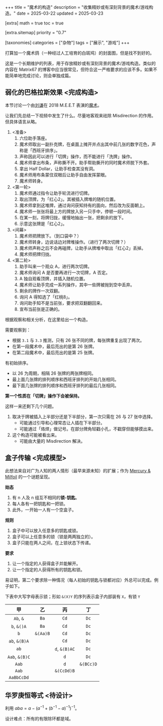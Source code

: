 +++
title = "魔术的构造"
description = "收集精妙或有深刻背景的魔术/游戏构造。"
date = 2025-03-22
updated = 2025-03-23

[extra]
math = true
toc = true

[extra.sitemap]
priority = "0.7"

[taxonomies]
categories = ["杂物"]
tags = ["展示", "游戏"]
+++

打算加一个魔术鸽（一种经过人工培育的白斑鸠）的封面图，但是找不到好的。

这是一个长期维护的列表，用于存放精妙或有深刻背景的魔术/游戏构造。类似的内容在 Matrix67 的博客中应当很常见，但符合这一严格要求的应该不多。如果不能简单地完成讨论，则会单独成篇。

## 弱化的巴格拉斯效果 <完成构造>
本节讨论一个由[刘谦](https://space.bilibili.com/641975239)在 2018 M.E.E.T 表演的[魔术](https://www.bilibili.com/video/BV1hq4y1V7mj/)。

让我们先总结一下视频中发生了什么。尽量地客观来祛除 Misdirection 的作用。但具体语言从略。
1. <准备>
	1. 六位助手落座。
	2. 魔术师取出一副扑克牌，在桌面上摊开并点出其中前几张的数字花色，声称是「西班牙排序」。
	3. 声称因此可以进行「切牌」操作，而不能进行「洗牌」操作。
	4. 魔术师拿出布条，声称撕不开。助手帮助撕开的同时魔术师脱下外套。
	5. 拿出 Half Dollar，让助手检查其没有洞。
	6. 魔术师用布条蒙住双眼后让助手自由发挥蒙眼。
	7. 魔术师转身。
2. <第一轮>
	1. 魔术师通过指令让助手轮流进行切牌。
	2. 取出顶牌，为「红心2」。其被插入牌堆的随机位置。
	3. 魔术师拿到这堆牌，通过询问获知持有的面向，然后改为反面朝上。
	4. 魔术师一张张将最上方的牌放入另一只手中，停顿一段时间。
	5. 在某一刻，将牌归拢，缓慢地抽出一张，把剩余的放下。
	6. 示意这张牌是「红心2」。
3. <间幕>
	1. 魔术师把牌放下。（到口袋中？）
	2. 魔术师转身，边说话边对牌堆操作。（进行了两次切牌？）
	3. 魔术师声称之后不会再碰牌，让助手从牌堆中取出「红心2」丢掉。
	4. 魔术师把牌归拢。
4. <第二轮>
	1. 助手叫来一个观众 A，进行两次切牌。
	2. 魔术师询问 A 是否要再进行一次切牌，A 否定。
	3. A 独自观看顶牌，并插入随机位置。
	4. 魔术师让助手完成一系列操作，其中一些牌被抛到空中丢弃。
	5. 剩余的牌作一次双翻。
	6. 询问 A 得知选了「红桃8」。
	7. 询问助手知不是当前张，要求把双翻翻回来。
	8. 宣布当前张是正确的。

根据观察和相关分析，在这里给出一个构造。

需要观察到：
- 根据 `3.1` 与 `3.3` 推测，只有 26 张不同的牌，每张牌重复出现了两次。
- 在第一段魔术中，最后亮出的是第 26 张牌。
- 在第二段魔术中，最后亮出的是第 25 张牌。

有初始排序。
- 以 26 为周期，相隔 26 张牌的两张牌相同。
- 最上面几张牌的排列顺序和西班牙排列的开始几张相同。
- 最下面几张牌的排列顺序和西班牙排列的最后几张相同。

**第一个性质在「切牌」操作下会被保持。**

这样一来还剩下几个问题。
1. 取决于牌被插入上半部分还是下半部分，第一次只需在 26 与 27 张中选择。
	- 可能通过引导和心理常态让人插在下半部分。
	- 可能通过「烙焊」做记号。在部分牌角轻戳小孔，不戳穿但能够摸出来。
2. 这个构造可能被看出来。
	- 可能由大量的 Misdirection 解决。

## 盒子传输 <完成模型>
此想法来自对广为人知的两人情形（最早来源未知）的扩展；作为 [Mercury & Milfoil](https://foamworld.github.io/adventure/) 的一个谜题呈现。

**始态**
1. 有 n 人及 n 组互不相同的**锁-钥匙**。
2. 每人各有一把钥匙和一把锁。
3. 此外，一开始一人有一个空盒子。

**规则**
1. 盒子中可以放入任意多的钥匙或锁。
2. 盒子可以上任意多的锁（锁是两两独立的）。
3. 盒子只能在两人之间，在上锁状态下传递。

**要求**
1. 让一个指定的人获得盒子并能解开。
2. 让一个指定的人获得所有的钥匙和锁。

易证明，第二个要求除一种情况（每人初始的钥匙与锁都对应）外总可以完成。例子如下。

下表中大写字母表示锁；形如 `&(X)Y` 的序列表示盒子内部装有 `X`，有锁 `Y`

| 甲 | 乙| 丙 | 丁 |
| :-: | :-: | :-: | :-: |
| `Ab`, `&` | `Ba` | `Cd` | `Dc` |
| `b`, `&()A` | `Ba` | `Cd` | `Dc` |
| `b` | `&(Aa)B` | `Cd` | `Dc` |
| `ab`, `&(B)A` |  | `Cd` | `Dc` |
| `ab` |  | `d`, `&(B)AC` | `Dc` |
| `Aab`, `&(B)C` |  | `d` | `Dc` |
| `Aab` |  | `d` | `&(BCc)D` |
| `Aab` |  | `&(CcDd)B` |  |
| `AaBbCcDd` |  |  |  |

## 华罗庚恒等式 <待设计>
利用 $aba = a-(a^{-1}+(b^{-1}-a)^{-1})^{-1}$。

设计难点：所有的有限除环都是域。
